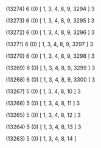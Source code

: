 (13274) 6 (0) [ 1, 3, 4, 8, 9, 3294 ] 3 


(13273) 6 (0) [ 1, 3, 4, 8, 9, 3295 ] 3 


(13272) 6 (0) [ 1, 3, 4, 8, 9, 3296 ] 3 


(13271) 6 (0) [ 1, 3, 4, 8, 9, 3297 ] 3 


(13270) 6 (0) [ 1, 3, 4, 8, 9, 3298 ] 3 


(13269) 6 (0) [ 1, 3, 4, 8, 9, 3299 ] 3 


(13268) 6 (0) [ 1, 3, 4, 8, 9, 3300 ] 3 


(13267) 5 (0) [ 1, 3, 4, 8, 10 ] 3 


(13266) 5 (0) [ 1, 3, 4, 8, 11 ] 3 


(13265) 5 (0) [ 1, 3, 4, 8, 12 ] 3 


(13264) 5 (0) [ 1, 3, 4, 8, 13 ] 3 


(13263) 5 (0) [ 1, 3, 4, 8, 14 ]  

